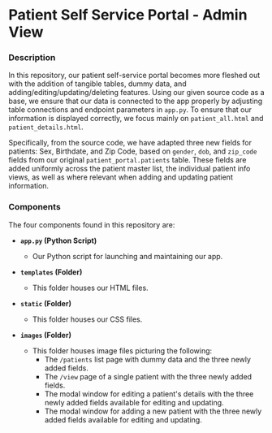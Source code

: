 # Patient Self Service Portal - Admin View

### Description

In this repository, our patient self-service portal becomes more fleshed out with the addition of tangible tables, dummy data, and adding/editing/updating/deleting features. Using our given source code as a base, we ensure that our data is connected to the app properly by adjusting table connections and endpoint parameters in `app.py`. To ensure that our information is displayed correctly, we focus mainly on `patient_all.html` and `patient_details.html`.

Specifically, from the source code, we have adapted three new fields for patients: Sex, Birthdate, and Zip Code, based on `gender`, `dob`, and `zip_code` fields from our original `patient_portal.patients` table. These fields are added uniformly across the patient master list, the individual patient info views, as well as where relevant when adding and updating patient information.

### Components

The four components found in this repository are:

- **`app.py` (Python Script)**
  - Our Python script for launching and maintaining our app.

- **`templates` (Folder)**
  - This folder houses our HTML files.

- **`static` (Folder)**
  - This folder houses our CSS files.

- **`images` (Folder)**
  - This folder houses image files picturing the following:
    - The `/patients` list page with dummy data and the three newly added fields.
    - The `/view` page of a single patient with the three newly added fields.
    - The modal window for editing a patient's details with the three newly added fields available for editing and updating.
    - The modal window for adding a new patient with the three newly added fields available for editing and updating.
